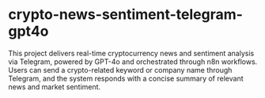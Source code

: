 # crypto-news-sentiment-telegram-gpt4o
This project delivers real-time cryptocurrency news and sentiment analysis via Telegram, powered by GPT-4o and orchestrated through n8n workflows. Users can send a crypto-related keyword or company name through Telegram, and the system responds with a concise summary of relevant news and market sentiment.
